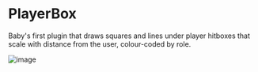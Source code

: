# PlayerBox

Baby's first plugin that draws squares and lines under player hitboxes that scale with distance from the user, colour-coded by role.

![image](https://github.com/user-attachments/assets/28aef2f9-f077-44d8-819a-585f8ecae214)


